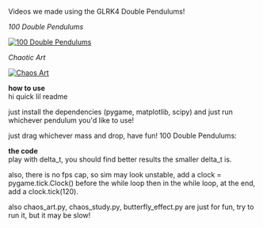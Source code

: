 Videos we made using the GLRK4 Double Pendulums!

*100 Double Pendulums*

[![100 Double Pendulums](https://img.youtube.com/vi/9TLIVxt4TYo/0.jpg)](https://www.youtube.com/watch?v=9TLIVxt4TYo)

*Chaotic Art*

[![Chaos Art](https://img.youtube.com/vi/aP296WRKEqs/0.jpg)](https://www.youtube.com/watch?v=aP296WRKEqs)

**how to use**<br />
hi quick lil readme

just install the dependencies (pygame, matplotlib, scipy)
and just run whichever pendulum you'd like to use!

just drag whichever mass and drop, have fun!
100 Double Pendulums:

**the code**<br />
play with delta_t, you should find better results the smaller delta_t is.

also, there is no fps cap, so sim may look unstable, add a clock = pygame.tick.Clock() before the while loop
then in the while loop, at the end, add a clock.tick(120).

also chaos_art.py, chaos_study.py, butterfly_effect.py are just for fun, try to run it,
but it may be slow!